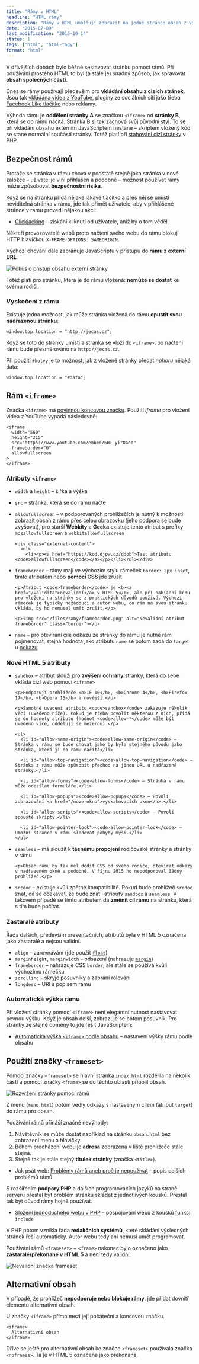 ```yaml
---
title: "Rámy v HTML"
headline: "HTML rámy"
description: "Rámy v HTML umožňují zobrazit na jedné stránce obsah z více různých zdrojů."
date: "2015-07-09"
last_modification: "2015-10-14"
status: 1
tags: ["html", "html-tagy"]
format: "html"
---
```


<p>V dřívějších dobách bylo běžné sestavovat stránku pomocí rámů. Při používání prostého HTML to byl (a stále je) snadný způsob, jak spravovat <b>obsah společných částí</b>.</p>

<p>Dnes se rámy používají především pro <b>vkládání obsahu z cizích stránek</b>. Jsou tak <a href="/youtube-vlozit">vkládána videa z YouTube</a>, pluginy ze sociálních sítí jako třeba <a href="/responsivni-facebook">Facebook Like tlačítko</a> nebo reklamy.</p>

<p>Výhoda rámu je <b>oddělení stránky A</b> se značkou <code>&lt;iframe></code> od <b>stránky B</b>, která se do rámu načítá. Stránka B si tak zachová svůj původní styl. To se při vkládání obsahu externím JavaScriptem nestane – skriptem vložený kód se stane normální součástí stránky. Totéž platí při <a href="/stazeni-stranky">stahování cizí stránky</a> v PHP.</p>






<h2 id="bezpecnost">Bezpečnost rámů</h2>

<p>Protože se stránka v rámu chová v podstatě stejně jako stránka v nové záložce – uživatel je v ní přihlášen a podobně – možnost používat rámy může způsobovat <b>bezpečnostní risika</b>.</p>

<p>Když se na stránku přidá nějaké lákavé tlačítko a přes něj se umístí neviditelná stránka v rámu, jde tak přimět uživatele, aby v přihlášené stránce v rámu provedl nějakou akci:.</p>

<div class="internal-content">
  <ul>
    <li><a href="/clickjacking">Clickjacking</a> – získání kliknutí od uživatele, aniž by o tom věděl</li>
  </ul>
</div>

<p>Někteří provozovatelé webů proto načtení svého webu do rámu blokují HTTP hlavičkou <code>X-FRAME-OPTIONS: SAMEORIGIN</code>.</p>

<p>Výchozí chování dále zabraňuje JavaScriptu v přístupu do <b>rámu z externí URL</b>.</p>

<p><img src="/files/ramy/externi-ram-js.png" alt="Pokus o přístup obsahu externí stránky" class="border"></p>











<p>Totéž platí pro stránku, která je do rámu vložená: <b>nemůže se dostat</b> ke svému rodiči.</p>


<h3 id="vyskoceni">Vyskočení z rámu</h3>

<p>Existuje jedna možnost, jak může stránka vložená do rámu <b>opustit svou nadřazenou stránku</b>:</p>

<pre><code>window.top.location = "http://jecas.cz";</code></pre>

<p>Když se toto do stránky umístí a stránka se vloží do <code>&lt;iframe></code>, po načtení rámu bude přesměrováno na <code>http://jecas.cz</code>.</p>

<p>Při použití <code>#kotvy</code> je to možnost, jak z vložené stránky předat <i>nahoru</i> nějaká data:</p>

<pre><code>window.top.location = "#data";</code></pre>


<!-- Než prohlížeče toto chování zavedly, dalo se díky tomu <i>vyskočit</i> z rámu, když si někdo nepřál, aby se jeho web do rámu načítal.-->


<h2 id="iframe">Rám <code>&lt;iframe></code></h2>

<p>Značka <code>&lt;iframe></code> má <a href="/html-znacky#povinne">povinnou koncovou značku</a>. Použití <i>iframe</i> pro vložení videa z YouTube vypadá následovně:</p>

<pre><code>&lt;iframe 
  width="560" 
  height="315" 
  src="https://www.youtube.com/embed/6HT-yirOGoo" 
  frameborder="0" 
  allowfullscreen
>
&lt;/iframe></code></pre>











<h3 id="atributy">Atributy <code>&lt;iframe></code></h3>

<ul>
  <li>
    <p><code id="width">width</code> a <code id="height">height</code> – šířka a výška</p>
  </li>
  
  <li id="src">
    <p><code>src</code> – stránka, která se do rámu načte</p>
  </li>
  
  <li id="allowfullscreen">
    <p><code>allowfullscreen</code> – v podporovaných prohlížečích je nutný k možnosti zobrazit obsah z rámu přes celou obrazovku (jeho podpora se bude zvyšovat), pro starší <b>Webkity</b> a <b>Gecka</b> existuje tento atribut s prefixy <code>mozallowfullscreen</code> a <code>webkitallowfullscreen</code></p>
    
    <div class="external-content">
      <ul>
        <li><p><a href="https://kod.djpw.cz/ddob">Test atributu <code>allowfullscreen</code></a></p></li></ul></div>
  </li>
  
  <li id="frameborder">
    <p><code>frameborder</code> – rámy mají ve výchozím stylu rámeček <code>border: 2px inset</code>, tímto atributem nebo <b>pomocí CSS</b> jde zrušit</p>
    
    <p>Atribut <code>frameborder</code> je <b><a href="/validita">nevalidní</a> v HTML 5</b>, ale při nabízení kódu pro vložení na stránky se z praktických důvodů používá. Výchozí rámeček je typicky nežádoucí a autor webu, co rám na svou stránku vkládá, by ho nemusel umět zrušit.</p>
    
    <p><img src="/files/ramy/frameborder.png" alt="Nevalidní atribut frameborder" class="border"></p>
        
        
    
  </li>
  
  <li id="name">
    <p><code>name</code> – pro otevírání cíle odkazu ze stránky do rámu je nutné rám pojmenovat, stejná hodnota jako atributu <code>name</code> se potom zadá do <code>target</code> u <a href="/odkaz">odkazu</a></p>
  </li>
</ul>

<h3 id="nove">Nové HTML 5 atributy</h3>

<ul>
  <li id="sandbox">
    <p><code>sandbox</code> – atribut slouží pro <b>zvýšení ochrany</b> stránky, která do sebe vkládá cizí web pomocí <code>&lt;iframe></code></p>
    
    <p>Podporují prohlížeče <b>IE 10</b>, <b>Chrome 4</b>, <b>Firefox 17</b>, <b>Opera 15</b> a novější.</p>
    
    <p>Samotné uvedení atributu <code>sandbox</code> zakazuje několik věcí (uvedeno níže). Pokud je třeba povolit některou z nich, přidá se do hodnoty atributu (hodnot <code>allow-*</code> může být uvedeno více, oddělují se mezerou).</p>
    
    <ul>
      <li id="allow-same-origin"><code>allow-same-origin</code> – Stránka v rámu se bude chovat jako by byla stejného původu jako stránka, která ji do rámu načítá</li>
      
      <li id="allow-top-navigation"><code>allow-top-navigation</code> – Stránka z rámu může způsobit přechod na jinou URL u nadřazené stránky.</li>
      
      <li id="allow-forms"><code>allow-forms</code> – Stránka v rámu může odesílat formuláře.</li>
      
      <li id="allow-popups"><code>allow-popups</code> – Povolí zobrazování <a href="/nove-okno">vyskakovacích oken</a>.</li>
      
      <li id="allow-scripts"><code>allow-scripts</code> – Povolí spouště skripty.</li>
      
      <li id="allow-pointer-lock"><code>allow-pointer-lock</code> – Umožní stránce v rámu sledovat pohyby myši.</li>     
    </ul>
  </li>
  
  <li id="seamless">
    <p><code>seamless</code> – má sloužit k <b>těsnému propojení</b> rodičovské stránky a stránky v rámu</p>
    
    <p>Obsah rámu by tak měl dědit CSS od svého rodiče, otevírat odkazy v nadřazeném okně a podobně. V říjnu 2015 ho nepodporoval žádný prohlížeč.</p>
  </li>
  
  <li id="srcdoc">
    <p><code>srcdoc</code> – existuje kvůli zpětné kompatibilitě. Pokud bude prohlížeč <code>srcdoc</code> znát, dá se očekávat, že bude znát i atributy <code>sandbox</code> a <code>seamless</code>. V takovém případě se tímto atributem dá <b>změnit cíl rámu</b> na stránku, která s tím bude počítat.</p>
  </li>
</ul>

<h3 id="zastarale">Zastaralé atributy</h3>

<p>Řada dalších, především presentačních, atributů byla v HTML 5 označena jako zastaralé a nejsou validní.</p>

<ul>
  <li id="align"><code>align</code> – zarovnávání (jde použít <a href="/float"><code>float</code></a>)</li>
  
  <li id="margin"><code>marginheight</code>, <code>marginwidth</code> – odsazení (nahrazuje <a href="/margin"><code>margin</code></a>)</li>
  
  <li><code>frameborder</code> – nahrazuje CSS <code>border</code>, ale stále se používá kvůli výchozímu rámečku</li>
  
  <li id="scrolling"><code>scrolling</code> – skryje posuvníky a zabrání rolování</li>
  
  <li id="longdesc"><code>longdesc</code> – URI s popisem rámu</li>
</ul>


<h3 id="automaticka-vyska">Automatická výška rámu</h3>

<p>Při vložení stránky pomocí <code>&lt;iframe></code> není elegantní nutnost nastavovat pevnou výšku. Když je obsah delší, zobrazuje se potom posuvník. Pro stránky ze stejné domény to jde řešit JavaScriptem:</p>

<div class="internal-content">
  <ul>
    <li><a href="/vyska-iframe">Automatická výška <code>&lt;iframe></code> podle obsahu</a> – nastavení výšky rámu podle obsahu</li>
  </ul>
</div>


<h2 id="frameset">Použití značky <code>&lt;frameset></code></h2>

<p>Pomocí značky <code>&lt;frameset></code> se hlavní stránka <code>index.html</code> rozdělila na několik částí a pomocí značky <code>&lt;frame></code> se do těchto oblastí připojil obsah.</p>

<p><img src="/files/ramy/frameset.png" alt="Rozvržení stránky pomocí rámů" class="border"></p>


















<p>Z menu (<code>menu.html</code>) potom vedly odkazy s nastaveným cílem (atribut <code>target</code>) do rámu pro obsah.</p>

<p>Používání rámů přináší značné nevýhody:</p>

<ol>
  <li>Návštěvník se může dostat například na stránku <code>obsah.html</code> bez zobrazení menu a hlavičky.</li>
  
  <li>Během procházení webu je <b>adresa</b> zobrazená v liště prohlížeče stále stejná.</li>
  
  <li>Stejně tak je stále stejný <b>titulek stránky</b> (značka <code>&lt;title></code>).</li>
</ol>

<div class="external-content">
  <ul>
    <li>Jak psát web: <a href="http://www.jakpsatweb.cz/ramy-problemy.html">Problémy rámů aneb proč je nepoužívat</a> – popis dalších problémů rámů</li>
  </ul>
</div>

<p>S rozšířením <b>podpory PHP</b> a dalších programovacích jazyků na straně serveru přestal být problém stránku skládat z jednotlivých kousků. Přestal tak být důvod rámy hojně používat.</p>

<div class="internal-content">
  <ul>
    <li><a href="/include">Složení jednoduchého webu v PHP</a> – pospojování webu z kousků funkcí <code>include</code></li>
  </ul>
</div>

<p>V PHP potom vznikla řada <b>redakčních systémů</b>, které skládání výsledných stránek řeší automaticky. Autor webu tedy ani nemusí umět programovat.</p>

<p>Používání rámů <code>&lt;frameset></code> + <code>&lt;frame></code> nakonec bylo označeno jako <b>zastaralé/překonané v HTML 5</b> a není tedy validní:</p>


<p><img src="/files/ramy/obsolete.png" alt="Nevalidní značka frameset" class="border"></p>




<h2 id="noframes">Alternativní obsah</h2>

<p>V případě, že prohlížeč <b>nepodporuje nebo blokuje rámy</b>, jde přidat dovnitř elementu alternativní obsah.</p>

<p>U značky <code>&lt;iframe></code> přímo mezi její počáteční a koncovou značku.</p>

<pre><code>&lt;iframe>
  Alternativní obsah
&lt;/iframe></code></pre>

<p>Dříve se ještě pro alternativní obsah ke značce <code>&lt;frameset></code> používala značka <code>&lt;noframes></code>. Ta je v HTML 5 označena jako překonaná.</p>

<!--
<h2 id="nahrada">Náhrada rámů</h2>

<p>Náhradit <code>&lt;frameset></code> jde pomocí několika <code>&lt;iframe></code> a jejich umístěním pomocí CSS.</p>

<p>Aternativou k <code>&lt;iframe></code></p>-->